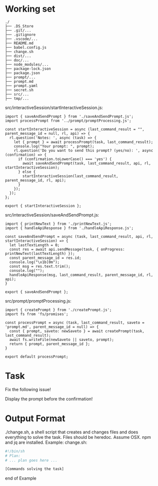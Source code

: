 # Working set

```
./
├── .DS_Store
├── .git/...
├── .gitignore
├── .vscode/...
├── README.md
├── babel.config.js
├── change.sh
├── dist/...
├── doc/...
├── node_modules/...
├── package-lock.json
├── package.json
├── prompt/...
├── prompt.md
├── prompt.yaml
├── secret.sh
├── src/...
├── tmp/...

```
src/interactiveSession/startInteractiveSession.js:
```
import { saveAndSendPrompt } from './saveAndSendPrompt.js';
import processPrompt from '../prompt/promptProcessing.js';

const startInteractiveSession = async (last_command_result = "", parent_message_id = null, rl, api) => {
  rl.question('Notes: ', async (task) => {
    let { prompt } = await processPrompt(task, last_command_result);
    console.log("Your prompt: ", prompt);
    rl.question('Do you want to send this prompt? (yes/no): ', async (confirmation) => {
      if (confirmation.toLowerCase() === 'yes') {
        await saveAndSendPrompt(task, last_command_result, api, rl, startInteractiveSession);
      } else {
        startInteractiveSession(last_command_result, parent_message_id, rl, api);
      }
    });
  });
};

export { startInteractiveSession };

```

src/interactiveSession/saveAndSendPrompt.js:
```
import { printNewText } from './printNewText.js';
import { handleApiResponse } from './handleApiResponse.js';

const saveAndSendPrompt = async (task, last_command_result, api, rl, startInteractiveSession) => {
  let lastTextLength = 0;
  const res = await api.sendMessage(task, { onProgress: printNewText(lastTextLength) });
  const parent_message_id = res.id;
  console.log("\x1b[0m");
  const msg = res.text.trim();
  console.log("");
  handleApiResponse(msg, last_command_result, parent_message_id, rl, api);
}

export { saveAndSendPrompt };

```

src/prompt/promptProcessing.js:
```
import { createPrompt } from './createPrompt.js';
import fs from 'fs/promises';

const processPrompt = async (task, last_command_result, saveto = 'prompt.md', parent_message_id = null) => {
  const { prompt, saveto: newSaveto } = await createPrompt(task, last_command_result);
  await fs.writeFile(newSaveto || saveto, prompt);
  return { prompt, parent_message_id };
}

export default processPrompt;

```


# Task

Fix the following issue!

Display the prompt before the confirmation!


# Output Format

./change.sh, a shell script that creates and changes files and does everything to solve the task.
Files should be heredoc.
Assume OSX. npm and jq are installed.
Example:
change.sh:
```sh
#!/bin/sh
# Plan:
# ... plan goes here ...

[Commands solving the task]
```
end of Example

